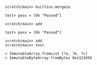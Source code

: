 ``` ucm
scratch/main> builtins.mergeio
```

``` unison
test> pass = [Ok "Passed"]
```

``` ucm
scratch/main> add
```

``` unison
test> pass = [Ok "Passed"]
```

``` ucm
scratch/main> add
scratch/main> test
```

``` unison
> ImmutableArray.fromList [?a, ?b, ?c]
> ImmutableByteArray.fromBytes 0xs123456
```
